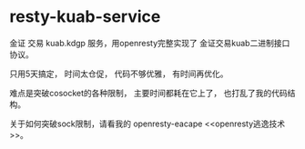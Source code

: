 # resty-kuab-service
金证 交易 kuab.kdgp 服务，用openresty完整实现了 金证交易kuab二进制接口协议。

只用5天搞定， 时间太仓促， 代码不够优雅， 有时间再优化。

难点是突破cosocket的各种限制， 主要时间都耗在它上了， 也打乱了我的代码结构。

关于如何突破sock限制，请看我的 openresty-eacape <<openresty逃逸技术>>。
